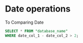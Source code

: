 # Date operations
To Comparing Date
```sql
SELECT * FROM "database_name"
WHERE date_col_1 - date_col_2 > 2;
```